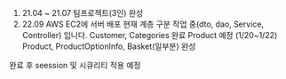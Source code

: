 1. 21.04 ~ 21.07 팀프로젝트(3인) 완성
2. 22.09 AWS EC2에 서버 배포
현재 계층 구분 작업 중(dto, dao, Service, Controller) 입니다.
Customer, Categories 완료 Product 예정
(1/20~1/22)
Product, ProductOptionInfo, Basket(일부분) 완성

완료 후 seession 및 시큐리티 적용 예정
